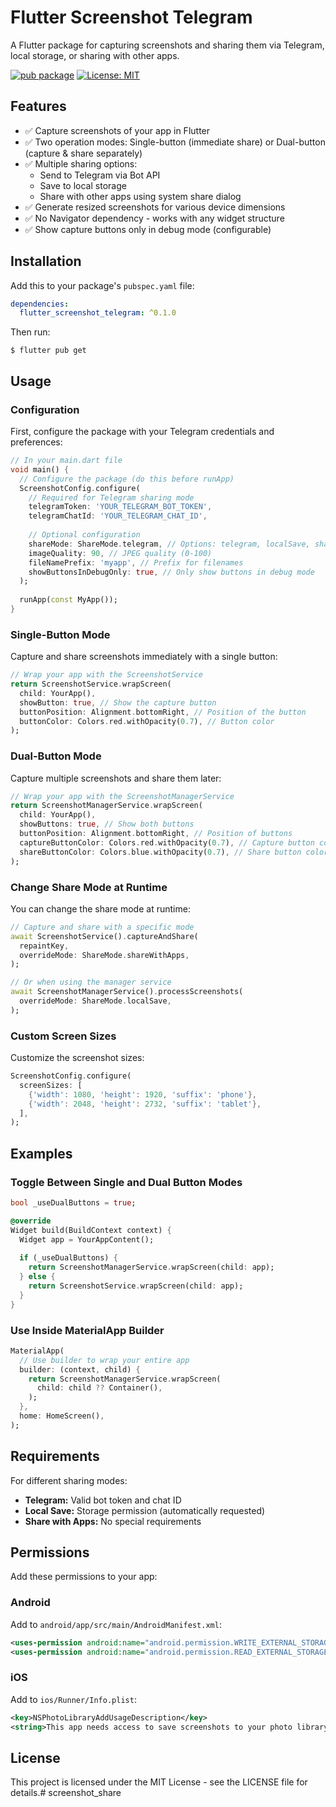 # Flutter Screenshot Telegram

A Flutter package for capturing screenshots and sharing them via Telegram, local storage, or sharing with other apps.

[![pub package](https://img.shields.io/pub/v/flutter_screenshot_telegram.svg)](https://pub.dev/packages/flutter_screenshot_telegram)
[![License: MIT](https://img.shields.io/badge/License-MIT-yellow.svg)](https://opensource.org/licenses/MIT)

## Features

- ✅ Capture screenshots of your app in Flutter
- ✅ Two operation modes: Single-button (immediate share) or Dual-button (capture & share separately)
- ✅ Multiple sharing options:
  - Send to Telegram via Bot API
  - Save to local storage 
  - Share with other apps using system share dialog
- ✅ Generate resized screenshots for various device dimensions
- ✅ No Navigator dependency - works with any widget structure
- ✅ Show capture buttons only in debug mode (configurable)

## Installation

Add this to your package's `pubspec.yaml` file:

```yaml
dependencies:
  flutter_screenshot_telegram: ^0.1.0
```

Then run:

```
$ flutter pub get
```

## Usage

### Configuration

First, configure the package with your Telegram credentials and preferences:

```dart
// In your main.dart file
void main() {
  // Configure the package (do this before runApp)
  ScreenshotConfig.configure(
    // Required for Telegram sharing mode
    telegramToken: 'YOUR_TELEGRAM_BOT_TOKEN',
    telegramChatId: 'YOUR_TELEGRAM_CHAT_ID',
    
    // Optional configuration
    shareMode: ShareMode.telegram, // Options: telegram, localSave, shareWithApps, multiple
    imageQuality: 90, // JPEG quality (0-100)
    fileNamePrefix: 'myapp', // Prefix for filenames
    showButtonsInDebugOnly: true, // Only show buttons in debug mode
  );
  
  runApp(const MyApp());
}
```

### Single-Button Mode

Capture and share screenshots immediately with a single button:

```dart
// Wrap your app with the ScreenshotService
return ScreenshotService.wrapScreen(
  child: YourApp(),
  showButton: true, // Show the capture button
  buttonPosition: Alignment.bottomRight, // Position of the button
  buttonColor: Colors.red.withOpacity(0.7), // Button color
);
```

### Dual-Button Mode

Capture multiple screenshots and share them later:

```dart
// Wrap your app with the ScreenshotManagerService
return ScreenshotManagerService.wrapScreen(
  child: YourApp(),
  showButtons: true, // Show both buttons
  buttonPosition: Alignment.bottomRight, // Position of buttons
  captureButtonColor: Colors.red.withOpacity(0.7), // Capture button color
  shareButtonColor: Colors.blue.withOpacity(0.7), // Share button color
);
```

### Change Share Mode at Runtime

You can change the share mode at runtime:

```dart
// Capture and share with a specific mode
await ScreenshotService().captureAndShare(
  repaintKey,
  overrideMode: ShareMode.shareWithApps,
);

// Or when using the manager service
await ScreenshotManagerService().processScreenshots(
  overrideMode: ShareMode.localSave,
);
```

### Custom Screen Sizes

Customize the screenshot sizes:

```dart
ScreenshotConfig.configure(
  screenSizes: [
    {'width': 1080, 'height': 1920, 'suffix': 'phone'},
    {'width': 2048, 'height': 2732, 'suffix': 'tablet'},
  ],
);
```

## Examples

### Toggle Between Single and Dual Button Modes

```dart
bool _useDualButtons = true;

@override
Widget build(BuildContext context) {
  Widget app = YourAppContent();
  
  if (_useDualButtons) {
    return ScreenshotManagerService.wrapScreen(child: app);
  } else {
    return ScreenshotService.wrapScreen(child: app);
  }
}
```

### Use Inside MaterialApp Builder

```dart
MaterialApp(
  // Use builder to wrap your entire app
  builder: (context, child) {
    return ScreenshotManagerService.wrapScreen(
      child: child ?? Container(),
    );
  },
  home: HomeScreen(),
);
```

## Requirements

For different sharing modes:

- **Telegram:** Valid bot token and chat ID
- **Local Save:** Storage permission (automatically requested)
- **Share with Apps:** No special requirements

## Permissions

Add these permissions to your app:

### Android

Add to `android/app/src/main/AndroidManifest.xml`:

```xml
<uses-permission android:name="android.permission.WRITE_EXTERNAL_STORAGE" />
<uses-permission android:name="android.permission.READ_EXTERNAL_STORAGE" />
```

### iOS

Add to `ios/Runner/Info.plist`:

```xml
<key>NSPhotoLibraryAddUsageDescription</key>
<string>This app needs access to save screenshots to your photo library</string>
```

## License

This project is licensed under the MIT License - see the LICENSE file for details.#   s c r e e n s h o t _ s h a r e  
 